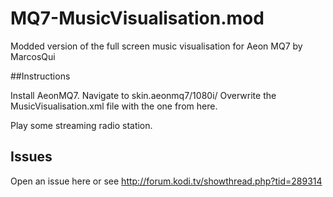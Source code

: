 # MQ7-MusicVisualisation.mod
Modded version of the full screen music visualisation for Aeon MQ7 by MarcosQui

##Instructions

Install AeonMQ7.  Navigate to skin.aeonmq7/1080i/ Overwrite the MusicVisualisation.xml file with the one from here.

Play some streaming radio station.

## Issues

Open an issue here or see http://forum.kodi.tv/showthread.php?tid=289314

